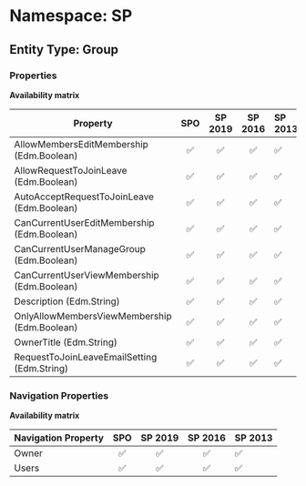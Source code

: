 # Namespace: SP

## Entity Type: Group

### Properties

**Availability matrix**

Property | SPO | SP 2019 | SP 2016 | SP 2013
----------|:---:|:-------:|:-------:|:-------
AllowMembersEditMembership (Edm.Boolean) | ✅ | ✅ | ✅ | ✅
AllowRequestToJoinLeave (Edm.Boolean) | ✅ | ✅ | ✅ | ✅
AutoAcceptRequestToJoinLeave (Edm.Boolean) | ✅ | ✅ | ✅ | ✅
CanCurrentUserEditMembership (Edm.Boolean) | ✅ | ✅ | ✅ | ✅
CanCurrentUserManageGroup (Edm.Boolean) | ✅ | ✅ | ✅ | ✅
CanCurrentUserViewMembership (Edm.Boolean) | ✅ | ✅ | ✅ | ✅
Description (Edm.String) | ✅ | ✅ | ✅ | ✅
OnlyAllowMembersViewMembership (Edm.Boolean) | ✅ | ✅ | ✅ | ✅
OwnerTitle (Edm.String) | ✅ | ✅ | ✅ | ✅
RequestToJoinLeaveEmailSetting (Edm.String) | ✅ | ✅ | ✅ | ✅

### Navigation Properties

**Availability matrix**

Navigation Property | SPO | SP 2019 | SP 2016 | SP 2013
----------|:---:|:-------:|:-------:|:-------
Owner | ✅ | ✅ | ✅ | ✅
Users | ✅ | ✅ | ✅ | ✅
